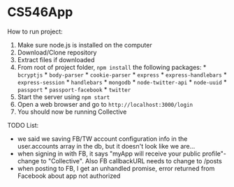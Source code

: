 # CS546App

How to run project:
  1. Make sure node.js is installed on the computer
  2. Download/Clone repository
  3. Extract files if downloaded
  4. From root of project folder, `npm install` the following packages:
    * `bcryptjs`
    * `body-parser`
    * `cookie-parser`
    * `express`
    * `express-handlebars`
    * `express-session`
    * `handlebars`
    * `mongodb`
    * `node-twitter-api`
    * `node-uuid`
    * `passport`
    * `passport-facebook`
    * `twitter`
  5. Start the server using `npm start`
  6. Open a web browser and go to `http://localhost:3000/login`
  7. You should now be running Collective

TODO List:
* we said we saving FB/TW account configuration info in the user.accounts array in the db, but it doesn't look like we are...
* when signing in with FB, it says "myApp will receive your public profile"- change to "Collective". Also FB callbackURL needs to change to /posts
* when posting to FB, I get an unhandled promise, error returned from Facebook about app not authorized

